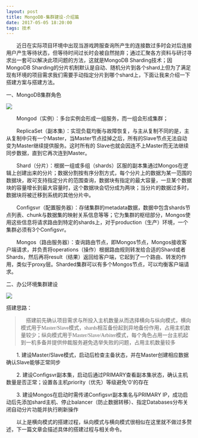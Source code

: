 ```yaml
---
layout: post
title: MongoDB-集群建设-介绍篇
date: 2017-05-05 18:20:00
tags: 技术
---
```

&emsp;&emsp;近日在实际项目环境中出现当游戏跨服查询所产生的连接数过多时会对后连接用户产生等待状态，但等待时间过长时会被自然抛弃；通过汇聚各方资料与研讨寻求出一套可以解决此项问题的方法，这就是MongoDB Sharding技术；因MongoDB Sharding的分片机制默认是自动、随机分片到各个shard上但为了满足现有环境的项目需求我们需要手动指定分片到哪个shard上，下面让我来介绍一下搭建方案与搭建方法。

一、MongoDB集群角色

<img src="http://img.my.csdn.net/uploads/201303/27/1364349823_6398.png" style="display:block;margin:auto"/>

&emsp;&emsp;Mongod（实例）：多台实例会形成一组服务，而一组会形成集群；

&emsp;&emsp;ReplicaSet（副本集）：实现负载均衡与故障恢复，与主从复制不同的是，主从复制中只有一个Master，当Master节点挂掉之后，所有的Slave节点无法自动变为Master继续提供服务。这时所有的 Slave也就会因连不上Master而无法继续同步数据，直到它再次连到Master。

&emsp;&emsp;Shard（分片）：根据一组或多组（shards）区服的副本集通过Mongos在逻辑上创建出来的分片；数据分割按有序分割方式，每个分片上的数据为某一范围的数据块，故可支持指定分片的范围查询，数据块有指定的最大容量，一旦某个数据块的容量增长到最大容量时，这个数据块会切分成为两块；当分片的数据过多时，数据块将被迁移到系统的其他分片中。

&emsp;&emsp;Configsvr（配置服务器）：存储集群的metadata数据，数据中包含shards节点列表、chunk与数据集的映射关系信息等等；它为集群的枢纽部分，Mongos使用这些信息将请求路由到特定的shards上，对于production（生产）环境，一个集群必须有3个Configsvr。

&emsp;&emsp;Mongos（路由服务器）：查询路由节点，即Mongos节点，Mongos接收客户端请求，并负责将operations（操作）根据路由规则转发给合适的Shard或者Shards，然后再将result（结果）返回给客户端，它起到了一个路由、转发的作用，类似于proxy层。Sharded集群可以有多个Mongos节点，可以均衡客户端请求。

二、办公环境集群建设

<img src="https://happyoldguys.github.io/assets/img/Mongo Sharding - 办公环境.jpeg" style="display:block;margin:auto"/>

搭建思路：
><font face="楷体">&emsp;搭建前先确认项目需求与所投入主机数量从而选择横向与纵向模式，横向模式用于Master/Slave模式，shards相互备份起到异地备份作用，占用主机数量较少；纵向模式用于Master/Slave/Arbiter模式，每个角色占用一台主机起到一机多备并提供仲裁服务避免选举失败的问题，占用主机数量较多</font>

&emsp;&emsp;1. 建设Master/Slave模式，启动后检查主备状态，并在Master创建相应数据确认Slave能够正常同步

&emsp;&emsp;2. 建设Configsvr副本集，启动后通过PRIMARY查看副本集状态，确认主机数量是否正常；设置各主机priority（优先）等级避免'0'的存在

&emsp;&emsp;3. 建设Mongos在启动时需传递Configsvr副本集名与PRIMARY IP，成功启动后先添加shard主机、停止balancer（防止数据转移）、指定Databases分布关闭自动分片功能并执行刷新操作

&emsp;&emsp;以上是横向模式的搭建过程，纵向模式与横向模式很相似在这里就不做过多赘述，下一篇文章会描述具体的搭建过程与相关命令。